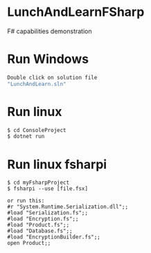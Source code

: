 # LunchAndLearnFSharp
F# capabilities demonstration 

# Run Windows
``` C#
Double click on solution file
"LunchAndLearn.sln"
```

# Run linux
``` C#
$ cd ConsoleProject
$ dotnet run
```

# Run linux fsharpi
``` F#
$ cd myFsharpProject
$ fsharpi --use [file.fsx]

or run this:
#r "System.Runtime.Serialization.dll";;
#load "Serialization.fs";;
#load "Encryption.fs";;
#load "Product.fs";;
#load "Database.fs";;
#load "EncryptionBuilder.fs";;
open Product;;
```
